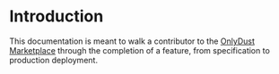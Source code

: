# Introduction

This documentation is meant to walk a contributor to the [OnlyDust Marketplace](https://github.com/onlydustxyz/marketplace) through the completion of a
feature, from specification to production deployment.
